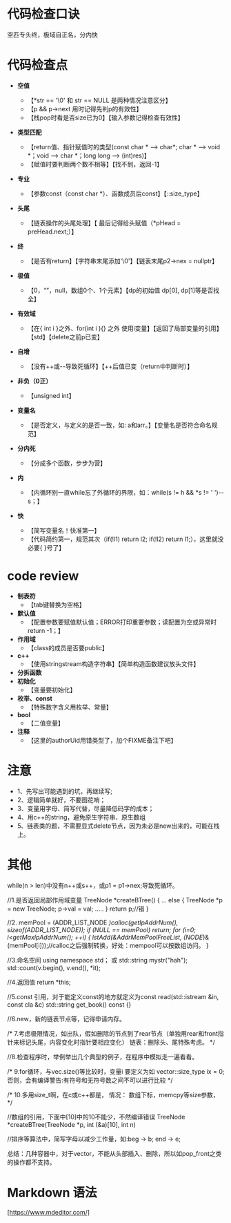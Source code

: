 ﻿# 代码检查口诀
空匹专头终，极域自正名，分内快


# 代码检查点

- **空值**		
  - 【*str == '\0' 和 str == NULL 是两种情况注意区分】
  - 【p && p->next 用时记得先判p的有效性】
  - 【栈pop时看是否size已为0】【输入参数记得检查有效性】

- **类型匹配**	
  - 【return值、指针赋值时的类型(const char * ——> char*; char * ——> void *；void ——> char *；long long ——> (int)res)】
  - 【赋值时要判断两个数不相等】【找不到，返回-1】

- **专业**		
  - 【参数const（const char *）、函数成员后const】【::size_type】

- **头尾**		
  - 【链表操作的头尾处理】【 最后记得给头赋值（*pHead = preHead.next;）】

- **终**			
  - 【是否有return】【字符串末尾添加'\0'】【链表末尾p2->nex = nullptr】

- **极值**		
  - 【0，“”，null，数组0个、1个元素】【dp的初始值 dp[0], dp[1]等是否找全】

- **有效域**		
  - 【在{ int i }之外、for(int i ){} 之外 使用i变量】【返回了局部变量的引用】【std】【delete之前p已变】

- **自增**		
  - 【没有++或--导致死循环】【++后值已变（return中判断时）】

- **非负（0正）**	
  - 【unsigned int】

- **变量名**		
  - 【是否定义，与定义的是否一致，如: a和arr。】【变量名是否符合命名规范】

- **分内死**		
  - 【分成多个函数，步步为营】

- **内**			
  - 【内循环别一直while忘了外循环的界限，如：while(s != h && *s != ' ')--s；】

- **快**			
  - 【简写变量名！快准第一】
  - 【代码简约第一，规范其次（if(!l1) return l2; if(!l2) return l1;），这里就没必要{ }号了】

# code review
- **制表符** 		
  - 【tab键替换为空格】
- **默认值**		
  - 【配置参数要赋值默认值；ERROR打印重要参数；读配置为空或异常时return -1；】
- **作用域**		
  - 【class的成员是否要public】
- **c++**			
  - 【使用stringstream构造字符串】【简单构造函数建议放头文件】
- **分拆函数**
- **初始化**		
  - 【变量要初始化】
- **枚举、const**	
  - 【特殊数字含义用枚举、常量】
- **bool**		
  - 【二值变量】
- **注释**		
  - 【这里的authorUid用错类型了，加个FIXME备注下吧】

# 注意
- 1、先写出可能遇到的坑，再继续写;
- 2、逻辑简单就好，不要图花哨；
- 3、变量用字母、简写代替，尽量降低码字的成本；
- 4、用c++的string，避免原生字符串、原生数组
- 5、链表类的题，不需要显式delete节点，因为未必是new出来的，可能在栈上。


# 其他
while(n > len)中没有n++或s++，或p1 = p1->nex;导致死循环。

//1.是否返回局部作用域变量
TreeNode *createBTree()
{
	...
	else
	{
		TreeNode *p = new TreeNode;
		p->val = val;
		.....
	}
	return p;//错
}

//2.
memPool = (ADDR_LIST_NODE *)calloc(getIpAddrNum(), sizeof(ADDR_LIST_NODE));
if (NULL == memPool)
	return;
for (i=0; i<getMaxIpAddrNum(); ++i)
{
	lstAdd(&AddrMemPoolFreeList, (NODE*)&(memPool[i]));//calloc之后强制转换，好处：mempool可以按数组访问。
}

//3.命名空间
using namespace std；
或
std::string mystr("hah");
std::count(v.begin(), v.end(), *it);

//4.返回值
return *this;

//5.const 引用，对于能定义const的地方就定义为const
read(std::istream &in, const cla &c)
std::string get_book() const
{}

//6.new，新的链表节点等，记得申请内存。

/*
7.考虑极限情况，如出队，假如删除的节点到了rear节点（单独用rear和front指针来标记头尾，内容变化时指针要相应变化）
	链表：删除头、尾特殊考虑。
*/

//8.检查程序时，举例举出几个典型的例子，在程序中模拟走一遍看看。

/*
9.for循环，与vec.size()等比较时，变量i 要定义为如 vector<int>::size_type ix = 0;
否则，会有编译警告:有符号和无符号数之间不可以进行比较
*/

/*
10.多用size_t啊，在c或c++都是，
情况：
数组下标，memcpy等size参数，
*/

//数组的引用，下面中[10]中的10不能少，不然编译错误
TreeNode *createBTree(TreeNode *p, int (&a)[10], int n)

//排序等算法中，简写字母以减少工作量，如:beg -> b; end -> e;


总结：几种容器中，对于vector，不能从头部插入、删除，所以如pop_front之类的操作都不支持。  


# Markdown 语法
[https://www.mdeditor.com/]